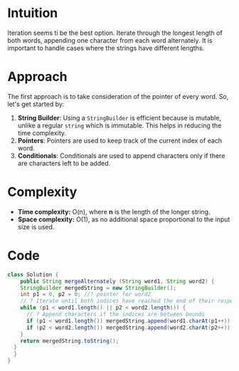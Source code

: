 # Intuition

Iteration seems ti be the best option. Iterate through the longest length of both words, appending one character from each word alternately. It is important to handle cases where the strings have different lengths.

# Approach

The first approach is to take consideration of the pointer of every word. So, let's get started by:

1. **String Builder**: Using a `StringBuilder` is efficient because is mutable, unlike a regular `string` which is immutable. This helps in reducing the time complexity.
2. **Pointers**: Pointers are used to keep track of the current index of each word.
3. **Conditionals**: Conditionals are used to append characters only if there are characters left to be added.

# Complexity
- **Time complexity:** O(n), where **n** is the length of the longer string.
- **Space complexity:** O(1), as no additional space proportional to the input size is used.

# Code
```java []
class Solution {
    public String mergeAlternately (String word1, String word2) {
    StringBuilder mergedString = new StringBuilder();
    int p1 = 0, p2 = 0; //? pointer for word2
    // ? Iterate until both indices have reached the end of their respective strings
    while (p1 < word1.length() || p2 < word2.length()) {
      // ? Append characters if the indices are between bounds
      if (p1 < word1.length()) mergedString.append(word1.charAt(p1++));
      if (p2 < word2.length()) mergedString.append(word2.charAt(p2++));
    }
    return mergedString.toString();
  }
  }
}
```